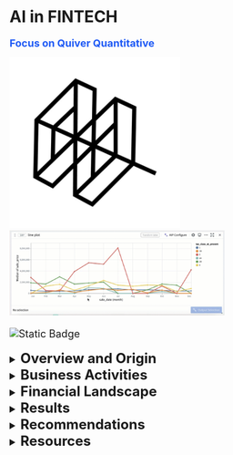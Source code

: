 # AI in FINTECH
 <b><font size="+1"><font color="#1F5AF5"> Focus on Quiver Quantitative
 </font></b>

<img src="https://github.com/RevHex/ai-case-study/blob/main/quiver.jpg" width="300" height="300" />

<img src="https://github.com/RevHex/ai-case-study/blob/main/vega-selection-by-line.gif" width="75%" height="75%" />

![Static Badge](https://img.shields.io/badge/Quantitative%20-%20%23FFD150?style=plastic&label=Quiver&labelColor=%23000000)


<details> 
<Summary> <b><font size="+2"> Overview and Origin </font></b> </summary>
<ul>
<li> Fast tracked in Feb 2020 the company was founded by Christopher and James Kardatze</li>

<li> <font color="#1F5AF5">Quiver Quantitative</font> started as a hobby after they learned to code in high school. They posted their first data sets and visuals during their undergrad.</li>

<li> After their feature in Bloomberg they decided to turn their project into a business. At launch they had landed about <font color="#14DC5A">$100,000</font> and by the end of the year they raised another <font color="#14DC5A">$500,000</font>.</li>
</ul>
</details>

<details> 
<Summary> <b><font size="+2"> Business Activities </font></b> </summary>

<ul>
<li> To make the clandestine insight surrounding corporate investments, lobbyists, and even stock trades among congressional members, that have been shielded by hedge funds and brokerage firms alike, more accessible and practical.</li>

<li>The target audience is retail investors, both laymen and professional alike. </li>

<li>By making this "alternative" data more accessible and offering api subscriptions.</li>

<li>Their expertise lies in employing data analytics and machine learning to scrutinize financial data, aiding their clients in making well-informed investment choices. They provide an array of products and services, encompassing data feeds, bespoke research reports, and investment software tools.</li>
</ul>
</details>

<details> 
<Summary> <b><font size="+2">  Financial Landscape </font></b> </summary>

<ul>
<li> In general this fintech aims to disrupt and ultimately supplant conventional financial service providers by demonstrating greater agility, catering to an overlooked segment of the population, and delivering swifter/superior service.</li>

<li> Currently, the three most highly valued finanace companies utilizing a.i. are Ant Group, Stripe, and Revolut.</li>
</ul>
</details>

<details> 
<Summary> <b><font size="+2"> Results </font></b> </summary>

<ul>
<li> Providing access to congressioanl investments, exposing trends of insider trading, government contract statements, and providing data sets and api that normally would not be available to the leyman. </li>

<li>Customer acquisition cost, customer lifetime value, and monthly recurring revenue are some of the core metrics used to mesaure companies in this branch of fintech. </li>

<li>Based on the limited resources available for comparison with other competitors in fintech, it appears they rank somewhere in the middle. Keeping in mind that they are a small business with only 15 employees and are not publicly traded. </li>
</ul>
</details>


<details> 
<Summary> <b><font size="+2"> Recommendations </font></b> </summary>

<ul>
<li>If their aim was to attract a broader audience, I would recommend providing their back testing program for free or at an entry-level price, albeit with limited access.</li>

<li>This avenue has the potential to assist individuals with minimal or no investment background in becoming more accustomed to the concept. Expanding the consumer base would directly influence profitability, along with other fundamental metrics in the fintech industry.</li>

<li>There wouldn't be a necessity for new software or hardware as it would leverage existing resources under their ownership and control. My proposal would merely alter the utilization and accessibility of their current programs.</li>
</ul>
</details>

<details> 
<Summary> <b><font size="+2"> Resources </font></b> </summary>

<ul>
<li> https://github.com/kefranabg/readme-md-generator </li>
<li> https://chat.openai.com/ </li>
<li> https://github.com/Babi-B/git-readme-tips?tab=readme-ov-file#styling-text </li>
<li> https://shields.io/ </li>
<li> https://www.quiverquant.com/blog/ </li>
<li> https://bullishbears.com/quiver-quantitative-review/ </li>
</ul>
</details>